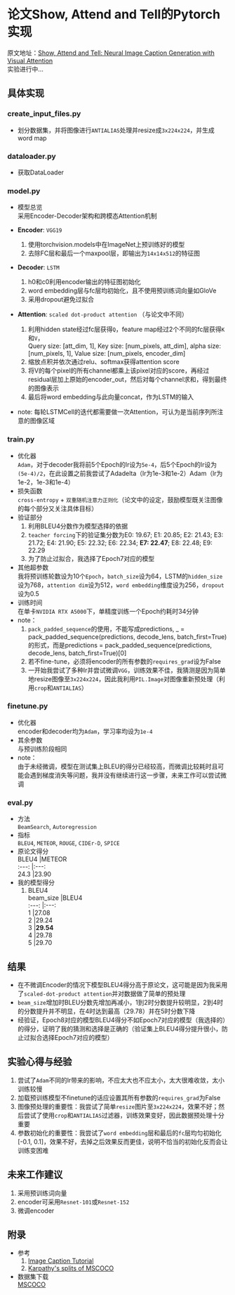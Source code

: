 # 论文Show, Attend and Tell的Pytorch实现  
原文地址：[Show, Attend and Tell: Neural Image Caption
Generation with Visual Attention](https://arxiv.org/pdf/1502.03044v2.pdf)    
实验进行中...

## 具体实现  

### create_input_files.py  
- 划分数据集，并将图像进行``ANTIALIAS``处理并resize成``3x224x224``，并生成word map  
	
### dataloader.py  
- 获取DataLoader  

### model.py  
- 模型总览  
	采用Encoder-Decoder架构和跨模态Attention机制  

- **Encoder**: ``VGG19``  
	1. 使用torchvision.models中在ImageNet上预训练好的模型  
	2. 去除FC层和最后一个maxpool层，即输出为``14x14x512``的特征图  
  
- **Decoder**: ``LSTM``  
	1. h0和c0利用encoder输出的特征图初始化  
	2. word embedding层与fc层均初始化，且不使用预训练词向量如GloVe  
	3. 采用dropout避免过拟合  
  
- **Attention**: ``scaled dot-product attention``  （与论文中不同）
	1. 利用hidden state经过fc层获得``Q``，feature map经过2个不同的fc层获得``K``和``V``，  
	Query size: [att_dim, 1], Key size: [num_pixels, att_dim], alpha size: [num_pixels, 1], Value size: [num_pixels, encoder_dim]  
	2. 缩放点积并依次通过relu、softmax获得attention score  
	3. 将V的每个pixel的所有channel都乘上该pixel对应的score，再经过residual层加上原始的encoder_out，然后对每个channel求和，得到最终的图像表示  
	4. 最后将word embedding与此向量concat，作为LSTM的输入  
  
- note:   每轮LSTMCell的迭代都需要做一次Attention，可认为是当前序列所注意的图像区域  

### train.py  
- 优化器  
	``Adam``，对于decoder我将前5个Epoch的lr设为``5e-4``，后5个Epoch的lr设为``(5e-4)/2``，在此设置之前我尝试了Adadelta（lr为1e-3和1e-2）Adam（lr为1e-2，1e-3和1e-4） 
- 损失函数  
	``cross-entropy`` + ``双重随机注意力正则化``（论文中的设定，鼓励模型既关注图像的每个部分又关注具体目标）
- 验证部分  
	1. 利用BLEU4分数作为模型选择的依据
	2. ``teacher forcing``下的验证集分数为E0: 19.67;   E1: 20.85;    E2: 21.43;    E3: 21.72;    E4: 21.90;    E5: 22.32;    E6: 22.34;    **E7: 22.47**;    E8: 22.48;    E9: 22.29  
	3. 为了防止过拟合，我选择了Epoch7对应的模型
- 其他超参数  
	我将预训练轮数设为10个``Epoch``，``batch_size``设为64，LSTM的``hidden_size``设为768，``attention dim``设为512，``word embedding``维度设为256，``dropout``设为0.5
- 训练时间  
	在单卡``NVIDIA RTX A5000``下，单精度训练一个Epoch约耗时34分钟
- note：  
	1. ``pack_padded_sequence``的使用，不能写成predictions, _ = pack_padded_sequence(predictions, decode_lens, batch_first=True)的形式，而是predictions = pack_padded_sequence(predictions, decode_lens, batch_first=True)[0]  
	2. 若不fine-tune，必须将encoder的所有参数的``requires_grad``设为False 
	3. 一开始我尝试了多种lr并尝试微调``VGG``，训练效果不佳，我猜测是因为简单地resize图像至``3x224x224``，因此我利用``PIL.Image``对图像重新预处理（利用``crop``和``ANTIALIAS``）  
### finetune.py  
- 优化器  
	encoder和decoder均为``Adam``，学习率均设为``1e-4``
- 其余参数  
	与预训练阶段相同  
- note：  
	由于未经微调，模型在测试集上BLEU的得分已经较高，而微调比较耗时且可能会遇到梯度消失等问题，我并没有继续进行这一步骤，未来工作可以尝试微调

### eval.py  
- 方法  
	``BeamSearch``, ``Autoregression``  
- 指标  
	``BLEU4``, ``METEOR``, ``ROUGE``, ``CIDEr-D``, ``SPICE``  
- 原论文得分  
	BLEU4	|METEOR  
	:---:	|:---:  
	24.3	|23.90  
- 我的模型得分  
	1. BLEU4  
		beam_size	|BLEU4  
		:---:		|:---:  
		1		|27.08  
		2		|29.24  
		3		|**29.54**  
		4		|29.78  
  		5		|29.70  
	
## 结果  
- 在不微调Encoder的情况下模型BLEU4得分高于原论文，这可能是因为我采用了``scaled-dot-product attention``并对数据做了简单的预处理  
- ``beam_size``增加时BLEU分数先增加再减小，1到2时分数提升较明显，2到4时的分数提升并不明显，在4时达到最高（29.78）并在5时分数下降  
- 经验证，Epoch8对应的模型BLEU4得分不如Epoch7对应的模型（我选择的）的得分，证明了我的猜测和选择是正确的（验证集上BLEU4得分提升很小，防止过拟合选择Epoch7对应的模型）

## 实验心得与经验  
1. 尝试了``Adam``不同的lr带来的影响，不应太大也不应太小，太大很难收敛，太小训练较慢  
2. 加载预训练模型不finetune的话应设置其所有参数的``requires_grad``为False  
3. 图像预处理的重要性：我尝试了简单``resize``图片至``3x224x224``，效果不好；然后尝试了使用``crop``和``ANTIALIAS``过滤器，训练效果变好，因此数据预处理十分重要  
4. 参数初始化的重要性：我尝试了``word embedding``层和最后的``fc``层均匀初始化[-0.1, 0.1]，效果不好，去掉之后效果反而更佳，说明不恰当的初始化反而会让训练变困难  

## 未来工作建议  
1. 采用预训练词向量  
2. encoder可采用``Resnet-101``或``Resnet-152``  
3. 微调encoder  

## 附录	
- 参考  
	1. [Image Caption Tutorial](https://github.com/sgrvinod/a-PyTorch-Tutorial-to-Image-Captioning)  
	2. [Karpathy's splits of MSCOCO](https://github.com/karpathy/neuraltalk2)  
- 数据集下载  
	[MSCOCO](https://cocodataset.org/#download) 
